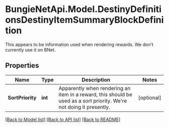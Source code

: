 # BungieNetApi.Model.DestinyDefinitionsDestinyItemSummaryBlockDefinition
This appears to be information used when rendering rewards. We don't currently use it on BNet.
## Properties

Name | Type | Description | Notes
------------ | ------------- | ------------- | -------------
**SortPriority** | **int** | Apparently when rendering an item in a reward, this should be used as a sort priority. We&#39;re not doing it presently. | [optional] 

[[Back to Model list]](../README.md#documentation-for-models) [[Back to API list]](../README.md#documentation-for-api-endpoints) [[Back to README]](../README.md)

